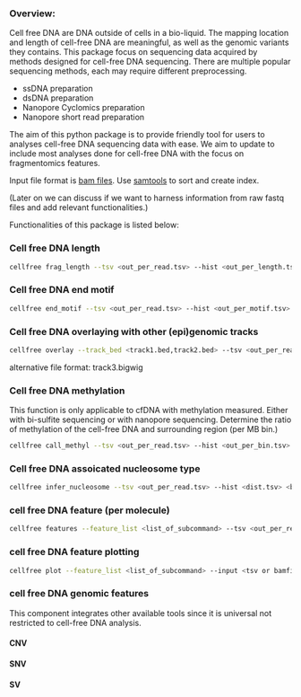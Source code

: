### Overview:
Cell free DNA are DNA outside of cells in a bio-liquid. The mapping location and length of cell-free DNA are meaningful,
as well as the genomic variants they contains. This package focus on sequencing data acquired by methods designed for 
cell-free DNA sequencing. There are multiple popular sequencing methods, each may require different preprocessing. 
- ssDNA preparation
- dsDNA preparation
- Nanopore Cyclomics preparation
- Nanopore short read preparation

The aim of this python package is to provide friendly tool for users to analyses cell-free DNA sequencing data with 
ease. We aim to update to include most analyses done for cell-free DNA with the focus on fragmentomics 
features. 

Input file format is [bam files](https://samtools.github.io/hts-specs/SAMv1.pdf). 
Use [samtools](http://www.htslib.org) to sort and create index.

(Later on we can discuss if we want to harness information from raw fastq files and add relevant functionalities.)

Functionalities of this package is listed below:


### Cell free DNA length
```bash
cellfree frag_length --tsv <out_per_read.tsv> --hist <out_per_length.tsv> --png <dist.png> <bamfile_list>
```
### Cell free DNA end motif
```bash
cellfree end_motif --tsv <out_per_read.tsv> --hist <out_per_motif.tsv> --png <dist.png> <bamfile_list>
```
### Cell free DNA overlaying with other (epi)genomic tracks
```bash
cellfree overlay --track_bed <track1.bed,track2.bed> --tsv <out_per_read.tsv> --hist <out_per_track.tsv> --png <dist.png> <bamfile_list>
```
alternative file format: track3.bigwig

### Cell free DNA methylation
This function is only applicable to cfDNA with methylation measured. Either with bi-sulfite sequencing or with 
nanopore sequencing. Determine the ratio of methylation of the cell-free DNA and surrounding region (per MB bin.)
```bash
cellfree call_methyl --tsv <out_per_read.tsv> --hist <out_per_bin.tsv> <bamfile_list>
```

### Cell free DNA assoicated nucleosome type
```bash
cellfree infer_nucleosome --tsv <out_per_read.tsv> --hist <dist.tsv> <bamfile_list>
```

### cell free DNA feature (per molecule)
```bash
cellfree features --feature_list <list_of_subcommand> --tsv <out_per_read.tsv> <bamfile_list>
```

### cell free DNA feature plotting
```bash
cellfree plot --feature_list <list_of_subcommand> --input <tsv or bamfile_list> --png <path_to_figure_folder>
```

### cell free DNA genomic features
This component integrates other available tools since it is universal not restricted to cell-free DNA analysis. 
#### CNV
#### SNV
#### SV


